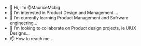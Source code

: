 - 👋 Hi, I’m @MauriceMcbig
- 👀 I’m interested in Product Design and Management ...
- 🌱 I’m currently learning Product Management and Sofrware engineering...
- 💞️ I’m looking to collaborate on Product design projects, ie UIUX Designs...
- 📫 How to reach me ...

<!---
MauriceMcbig/MauriceMcbig is a ✨ special ✨ repository because its `README.md` (this file) appears on your GitHub profile.
You can click the Preview link to take a look at your changes.
--->
